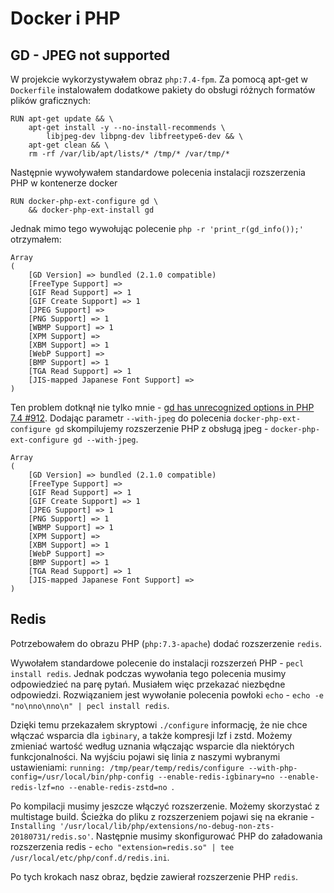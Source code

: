 # Docker i PHP

## GD - JPEG not supported

W projekcie wykorzystywałem obraz `php:7.4-fpm`. Za pomocą apt-get w `Dockerfile` instalowałem dodatkowe pakiety do obsługi różnych formatów plików graficznych:
```
RUN apt-get update && \
    apt-get install -y --no-install-recommends \
        libjpeg-dev libpng-dev libfreetype6-dev && \
    apt-get clean && \
    rm -rf /var/lib/apt/lists/* /tmp/* /var/tmp/*
```

Następnie wywoływałem standardowe polecenia instalacji rozszerzenia PHP w kontenerze docker

```
RUN docker-php-ext-configure gd \
    && docker-php-ext-install gd
```

Jednak mimo tego wywołując polecenie `php -r 'print_r(gd_info());'` otrzymałem:

```
Array
(
    [GD Version] => bundled (2.1.0 compatible)
    [FreeType Support] =>
    [GIF Read Support] => 1
    [GIF Create Support] => 1
    [JPEG Support] =>
    [PNG Support] => 1
    [WBMP Support] => 1
    [XPM Support] =>
    [XBM Support] => 1
    [WebP Support] =>
    [BMP Support] => 1
    [TGA Read Support] => 1
    [JIS-mapped Japanese Font Support] =>
)
```

Ten problem dotknął nie tylko mnie - [gd has unrecognized options in PHP 7.4 #912](https://github.com/docker-library/php/issues/912). Dodając parametr `--with-jpeg` do polecenia `docker-php-ext-configure gd` skompilujemy rozszerzenie PHP z obsługą jpeg - `docker-php-ext-configure gd --with-jpeg`.

```
Array
(
    [GD Version] => bundled (2.1.0 compatible)
    [FreeType Support] =>
    [GIF Read Support] => 1
    [GIF Create Support] => 1
    [JPEG Support] => 1
    [PNG Support] => 1
    [WBMP Support] => 1
    [XPM Support] =>
    [XBM Support] => 1
    [WebP Support] =>
    [BMP Support] => 1
    [TGA Read Support] => 1
    [JIS-mapped Japanese Font Support] =>
)
```

## Redis

Potrzebowałem do obrazu PHP (`php:7.3-apache`) dodać rozszerzenie `redis`.

Wywołałem standardowe polecenie do instalacji rozszerzeń PHP - `pecl install redis`.
Jednak podczas wywołania tego polecenia musimy odpowiedzieć na parę pytań.
Musiałem więc przekazać niezbędne odpowiedzi. Rozwiązaniem jest wywołanie polecenia powłoki `echo` - `echo -e "no\nno\nno\n" | pecl install redis`.

Dzięki temu przekazałem skryptowi `./configure` informację, że nie chce włączać wsparcia dla `igbinary`, a także kompresji lzf i zstd. Możemy zmieniać wartość według uznania włączając wsparcie dla niektórych funkcjonalności.
Na wyjściu pojawi się linia z naszymi wybranymi ustawieniami: `running: /tmp/pear/temp/redis/configure --with-php-config=/usr/local/bin/php-config --enable-redis-igbinary=no --enable-redis-lzf=no --enable-redis-zstd=no `.

Po kompilacji musimy jeszcze włączyć rozszerzenie. Możemy skorzystać z multistage build. Ścieżka do pliku z rozszerzeniem pojawi się na ekranie - `Installing '/usr/local/lib/php/extensions/no-debug-non-zts-20180731/redis.so'`.
Następnie musimy skonfigurować PHP do załadowania rozszerzenia redis - `echo "extension=redis.so" | tee /usr/local/etc/php/conf.d/redis.ini`.

Po tych krokach nasz obraz, będzie zawierał rozszerzenie PHP `redis`.
